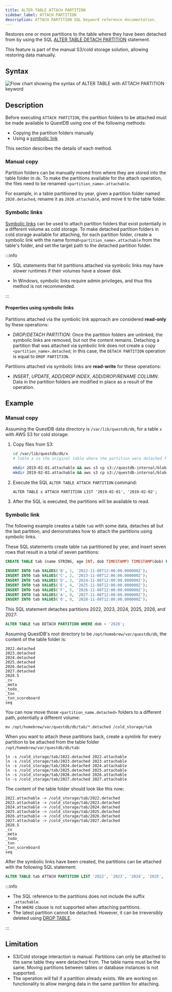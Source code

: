 ```yaml
---
title: ALTER TABLE ATTACH PARTITION
sidebar_label: ATTACH PARTITION
description: ATTACH PARTITION SQL keyword reference documentation.
---
```


Restores one or more partitions to the table where they have been detached from
by using the SQL
[ALTER TABLE DETACH PARTITION](/docs/reference/sql/alter-table-detach-partition)
statement.

This feature is part of the manual S3/cold storage solution, allowing restoring
data manually.

## Syntax

![Flow chart showing the syntax of ALTER TABLE with ATTACH PARTITION keyword](/img/docs/diagrams/alterTableAttachPartition.svg)

## Description

Before executing `ATTACH PARTITION`, the partition folders to be attached must
be made available to QuestDB using one of the following methods:

- Copying the partition folders manually
- Using a [symbolic link](https://en.wikipedia.org/wiki/Symbolic_link)

This section describes the details of each method.

### Manual copy

Partition folders can be manually moved from where they are stored into the table folder in
`db`. To make the partitions available for the attach operation, the files
need to be renamed `<partition_name>.attachable`.

For example, in a table partitioned by year, given a partition folder named
`2020.detached`, rename it as `2020.attachable`, and move it to the table folder.

### Symbolic links

[Symbolic links](https://en.wikipedia.org/wiki/Symbolic_link) can be used to attach partition folders that
exist potentially in a different volume as cold storage. To make detached partition folders in cold storage
available for attaching, for each partition folder, create a symbolic link with the name
format`<partition_name>.attachable` from the table's folder, and set the target path to the detached partition folder.

:::info

- SQL statements that hit partitions attached via symbolic links may have slower runtimes
  if their volumes have a slower disk.

- In Windows, symbolic links require admin privileges, and thus this method is not recommended.

:::

#### Properties using symbolic links

Partitions attached via the symbolic link approach are considered **read-only**
by these operations:

- _DROP/DETACH PARTITION_: Once the partition folders are unlinked, the symbolic links are removed, but not the content
  remains. Detaching a partition that was attached via symbolic link does not create a copy `<partition_name>.detached`;
  in this case, the `DETACH PARTITION` operation is equal to `DROP PARTITION`.

Partitions attached via symbolic links are **read-write** for these operations:

- _INSERT_, _UPDATE_, _ADD/DROP INDEX_, _ADD/DROP/RENAME COLUMN_: Data in the partition folders
  are modified in place as a result of the operation.

## Example

### Manual copy

Assuming the QuestDB data directory is `/var/lib/questdb/db`, for a table `x`
with AWS S3 for cold storage:

1. Copy files from S3:

   ```bash
   cd /var/lib/questdb/db/x
   # Table x is the original table where the partition were detached from.

   mkdir 2019-02-01.attachable && aws s3 cp s3://questdb-internal/blobs/20190201.tar.gz - | tar xvfz - -C 2019-02-01.attachable --strip-components 1
   mkdir 2019-02-02.attachable && aws s3 cp s3://questdb-internal/blobs/20190202.tar.gz - | tar xvfz - -C 2019-02-01.attachable --strip-components 1
   ```

2. Execute the SQL `ALTER TABLE ATTACH PARTITION` command:

   ```questdb-sql
   ALTER TABLE x ATTACH PARTITION LIST '2019-02-01', '2019-02-02';
   ```

3. After the SQL is executed, the partitions will be available to read.

### Symbolic link

The following example creates a table `tab` with some data, detaches all but the last partition, and demonstrates how to
attach the partitions using symbolic links.

These SQL statements create table `tab` partitioned by year, and insert seven rows that result in a total of
seven partitions:

```sql
CREATE TABLE tab (name STRING, age INT, dob TIMESTAMP) TIMESTAMP(dob) PARTITION BY YEAR;

INSERT INTO tab VALUES('B', 1, '2022-11-08T12:00:00.000000Z');
INSERT INTO tab VALUES('C', 2, '2023-11-08T12:00:00.000000Z');
INSERT INTO tab VALUES('D', 3, '2024-11-08T12:00:00.000000Z');
INSERT INTO tab VALUES('E', 4, '2025-11-08T12:00:00.000000Z');
INSERT INTO tab VALUES('F', 5, '2026-11-08T12:00:00.000000Z');
INSERT INTO tab VALUES('A', 0, '2027-11-08T12:00:00.000000Z');
INSERT INTO tab VALUES('0', 0, '2028-11-08T12:00:00.000000Z');
```

This SQL statement detaches partitions 2022, 2023, 2024, 2025, 2026, and 2027:

```sql
ALTER TABLE tab DETACH PARTITION WHERE dob < '2028';
```

Assuming QuestDB's root directory to be `/opt/homebrew/var/questdb/db`, the content of the table folder is:

```shell
2022.detached
2023.detached
2024.detached
2025.detached
2026.detached
2027.detached
2028.5
_cv
_meta
_todo_
_txn
_txn_scoreboard
seq
```

You can now move those `<partition_name.detached>` folders to a different path, potentially a different volume:

```shell
mv /opt/homebrew/var/questdb/db/tab/*.detached /cold_storage/tab
```

When you want to attach these partitions back, create a symlink for every partition to be attached
from the table folder `/opt/homebrew/var/questdb/db/tab`:

```shell
ln -s /cold_storage/tab/2022.detached 2022.attachable
ln -s /cold_storage/tab/2023.detached 2023.attachable
ln -s /cold_storage/tab/2024.detached 2024.attachable
ln -s /cold_storage/tab/2025.detached 2025.attachable
ln -s /cold_storage/tab/2026.detached 2026.attachable
ln -s /cold_storage/tab/2027.detached 2027.attachable
```

The content of the table folder should look like this now:

```shell
2022.attachable -> /cold_storage/tab/2022.detached
2023.attachable -> /cold_storage/tab/2023.detached
2024.attachable -> /cold_storage/tab/2024.detached
2025.attachable -> /cold_storage/tab/2025.detached
2026.attachable -> /cold_storage/tab/2026.detached
2027.attachable -> /cold_storage/tab/2027.detached
2028.5
_cv
_meta
_todo_
_txn
_txn_scoreboard
seq
```

After the symbolic links have been created, the partitions can be attached with the following SQL statement:

```sql
ALTER TABLE tab ATTACH PARTITION LIST '2022', '2023', '2024', '2025', '2026', '2027';
```

:::info

- The SQL reference to the partitions does not include the suffix `.attachable`.
- The `WHERE` clause is not supported when attaching partitions.
- The latest partition cannot be detached. However, it can be irreversibly deleted using [DROP TABLE](/docs/reference/sql/drop/).

:::

## Limitation

- S3/Cold storage interaction is manual. Partitions can only be attached to the
  same table they were detached from. The table name must be the same. Moving
  partitions between tables or database instances is not supported.
- The operation will fail if a partition already exists. We are working on
  functionality to allow merging data in the same partition for attaching.
